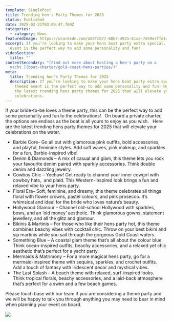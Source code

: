```yaml
---
template: SinglePost
title: Trending hen's Party Themes for 2025
status: Published
date: 2025-02-21T03:09:47.769Z
categories:
  - category: News
featuredImage: https://ucarecdn.com/a04fcb77-60b7-4931-81ce-7e59e3ffe141/
excerpt: If you’re looking to make your hens boat party extra special, a themed
  event is the perfect way to add some personality and fun!
videoSection:
  title: ""
contentSecondary: "[F﻿ind out more about hosting a hen's party on a
  yacht.](boat-charter/gold-coast-hens-parties/)"
meta:
  title: Trending hen's Party Themes for 2025
  description: If you’re looking to make your hens boat party extra special, a
    themed event is the perfect way to add some personality and fun! Here are
    the latest trending hens party themes for 2025 that will elevate your
    celebrations.
---
```

If your bride-to-be loves a theme party, this can be the perfect way to add some personality and fun to the celebrations!   On board a private charter, the options are endless as the boat is all yours to enjoy as you wish.   Here are the latest trending hens party themes for 2025 that will elevate your celebrations on the water.  

* Barbie Core- Go all out with glamorous pink outfits, bold accessories, and playful, feminine styles. Add soft waves, pink makeup, and sparkles for a fun, Barbie-inspired vibe! 
* Denim & Diamonds – A mix of casual and glam, this theme lets you rock your favourite denim paired with sparkly accessories. Think double denim and dazzling jewelry.
* Cowboy Chic – Yeehaw! Get ready to channel your inner cowgirl with cowboy hats,  and plaid. This Western-inspired look brings a fun and relaxed vibe to your hens party.
* Floral Era– Soft, feminine, and dreamy, this theme celebrates all things floral with flower crowns, pastel colours, and pink prosecco. It’s whimsical and ideal for the bride who loves nature’s beauty.
* Hollywood Glamour – Channel old-school Hollywood with sparkles, bows, and an ‘old money’ aesthetic. Think glamorous gowns, statement jewellery, and all the glitz and glamour.
* Bikinis & Martinis – For those who like their hens party hot, this theme combines beachy vibes with cocktail chic. Throw on your best bikini and sip martinis while you sail through the gorgeous Gold Coast waters. 
* Something Blue – A coastal glam theme that’s all about the colour blue. Think ocean-inspired outfits, beachy accessories, and a relaxed yet chic aesthetic that’s perfect for a yacht party.
* Mermaids & Matrimony – For a more magical hens party, go for a mermaid-inspired theme with sequins, sparkles, and crochet outfits. Add a touch of fantasy with iridescent decor and mystical vibes.
* The Last Splash – A beach theme with relaxed, surf-inspired looks. Think tropical florals, beachy accessories, and a laid-back atmosphere that’s perfect for a swim and a few beach games.

Please touch base with our team if you are considering a theme party and we will be happy to talk you through anything you may need to bear in mind when planning your event on board.   



![](https://ucarecdn.com/d8065e17-d2c7-46ac-a99d-b78ae4e428cf/)